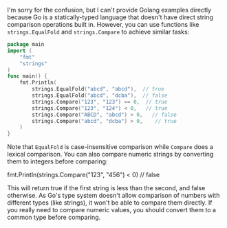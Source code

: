 I'm sorry for the confusion, but I can't provide Golang examples directly because Go is a statically-typed language that doesn't have direct string comparison operations built in. However, you can use functions like `strings.EqualFold` and `strings.Compare` to achieve similar tasks:
```go
package main
import (
    "fmt"
    "strings"
)
func main() {
    fmt.Println(
        strings.EqualFold("abcd", "abcd"),  // true
        strings.EqualFold("abcd", "dcba"),  // false
        strings.Compare("123", "123") == 0,  // true
        strings.Compare("123", "124") < 0,   // true
        strings.Compare("ABCD", "abcd") > 0,   // false
        strings.Compare("abcd", "dcba") > 0,    // true
    )
}
```
Note that `EqualFold` is case-insensitive comparison while `Compare` does a lexical comparison. You can also compare numeric strings by converting them to integers before comparing:

fmt.Println(strings.Compare("123", "456") < 0) // false

This will return true if the first string is less than the second, and false otherwise. As Go's type system doesn't allow comparison of numbers with different types (like strings), it won't be able to compare them directly. If you really need to compare numeric values, you should convert them to a common type before comparing.
